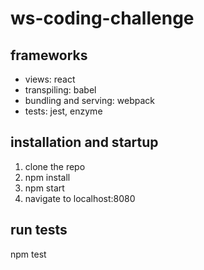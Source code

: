# ws-coding-challenge

## frameworks
- views: react
- transpiling: babel
- bundling and serving: webpack
- tests: jest, enzyme

## installation and startup
1. clone the repo
2. npm install
3. npm start
4. navigate to localhost:8080

## run tests
npm test
